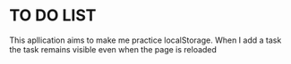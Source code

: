 # TO DO LIST
This apllication aims to make me practice localStorage.
When I add a task the task remains visible even when the page is reloaded

